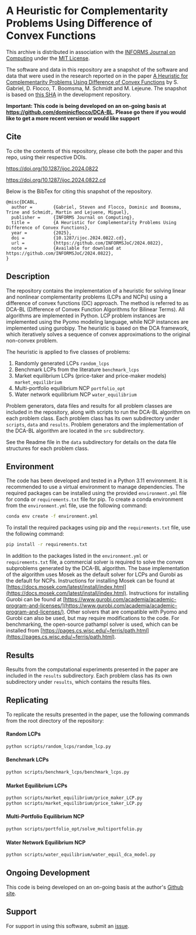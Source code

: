# A Heuristic for Complementarity Problems Using Difference of Convex Functions

This archive is distributed in association with the [INFORMS Journal on
Computing](https://pubsonline.informs.org/journal/ijoc) under the [MIT License](LICENSE).

The software and data in this repository are a snapshot of the software and data
that were used in the research reported on in the paper 
[A Heuristic for Complementarity Problems Using Difference of Convex Functions](https://doi.org/10.1287/ijoc.2024.0822) by S. Gabriel, D. Flocco, T. Boomsma, M. Schmidt and M. Lejeune. 
The snapshot is based on 
[this SHA](https://github.com/tkralphs/JoCTemplate/commit/f7f30c63adbcb0811e5a133e1def696b74f3ba15) 
in the development repository. 

**Important: This code is being developed on an on-going basis at 
https://github.com/dominicflocco/DCA-BL. Please go there if you would like to
get a more recent version or would like support**

## Cite

To cite the contents of this repository, please cite both the paper and this repo, using their respective DOIs.

https://doi.org/10.1287/ijoc.2024.0822

https://doi.org/10.1287/ijoc.2024.0822.cd

Below is the BibTex for citing this snapshot of the repository.

```
@misc{DCABL,
  author =        {Gabriel, Steven and Flocco, Dominic and Boomsma, Trine and Schmidt, Martin and Lejuene, Miguel},
  publisher =     {INFORMS Journal on Computing},
  title =         {A Heuristic for Complementarity Problems Using Difference of Convex Functions},
  year =          {2025},
  doi =           {10.1287/ijoc.2024.0822.cd},
  url =           {https://github.com/INFORMSJoC/2024.0822},
  note =          {Available for download at https://github.com/INFORMSJoC/2024.0822},
}  
```

## Description

The repository contains the implementation of a heuristic for solving linear and nonlinear complementarity problems (LCPs and NCPs) using a difference of convex functions (DC) approach. The method is referred to as DCA-BL (Difference of Convex Function Algorithms for Bilinear Terms). All algorithms are implemented in Python. LCP problem instances are implemented using the Pyomo modeling language, while NCP instances are implemented using gurobipy. The heuristic is based on the DCA framework, which iteratively solves a sequence of convex approximations to the original non-convex problem.

The heuristic is applied to five classes of problems:
1. Randomly generated LCPs `random_lcps`
2. Benchmark LCPs from the literature `benchmark_lcps`
3. Market equilibrium LCPs (price-taker and price-maker models) `market_equilibrium`
4. Multi-portfolio equilibrium NCP `portfolio_opt`
5. Water network equilibrium NCP `water_equilibrium`

Problem generators, data files and results for all problem classes are included in the repository, along with scripts to run the DCA-BL algorithm on each problem class. Each problem class has its own subdirectory under `scripts`, `data` and `results`. Problem generators and the implementation of the DCA-BL algorithm are located in the `src` subdirectory.

See the Readme file in the `data` subdirectory for details on the data file structures for each problem class.

## Environment

The code has been developed and tested in a Python 3.11 environment. It is recommended to use a virtual environment to manage dependencies. The required packages can be installed using the provided `environment.yml` file for conda or `requirements.txt` file for pip. To create a conda environment from the `environment.yml` file, use the following command:

```bash
conda env create -f environment.yml
```
To install the required packages using pip and the `requirements.txt` file, use the following command:

```bash
pip install -r requirements.txt
```

In addition to the packages listed in the `environment.yml` or `requirements.txt` file, a commercial solver is required to solve the convex subproblems generated by the DCA-BL algorithm. The base implementation of the algorithm uses Mosek as the default solver for LCPs and Gurobi as the default for NCPs. Instructions for installing Mosek can be found at [https://docs.mosek.com/latest/install/index.html](https://docs.mosek.com/latest/install/index.html). Instructions for installing Gurobi can be found at [https://www.gurobi.com/academia/academic-program-and-licenses/](https://www.gurobi.com/academia/academic-program-and-licenses/). Other solvers that are compatible with Pyomo and Gurobi can also be used, but may require modifications to the code. For benchmarking, the open-source pathampl solver is used, which can be installed from [https://pages.cs.wisc.edu/~ferris/path.html](https://pages.cs.wisc.edu/~ferris/path.html).

## Results

Results from the computational experiments presented in the paper are included in the `results` subdirectory. Each problem class has its own subdirectory under `results`, which contains the results files.

## Replicating
To replicate the results presented in the paper, use the following commands from the root directory of the repository:

#### Random LCPs
```bash
python scripts/random_lcps/random_lcp.py
```
#### Benchmark LCPs
```bash
python scripts/benchmark_lcps/benchmark_lcps.py
```
#### Market Equilibrium LCPs
```bash
python scripts/market_equilibrium/price_maker_LCP.py
python scripts/market_equilibrium/price_taker_LCP.py
```
#### Multi-Portfolio Equilibrium NCP
```bash
python scripts/portfolio_opt/solve_multiportfolio.py
```
#### Water Network Equilibrium NCP
```bash
python scripts/water_equilibrium/water_equil_dca_model.py
```

## Ongoing Development
This code is being developed on an on-going basis at the author's
[Github site](https://github.com/dominicflocco/DCA-BL).

## Support

For support in using this software, submit an
[issue](https://github.com/dominicflocco/DCA-BL/issues).
